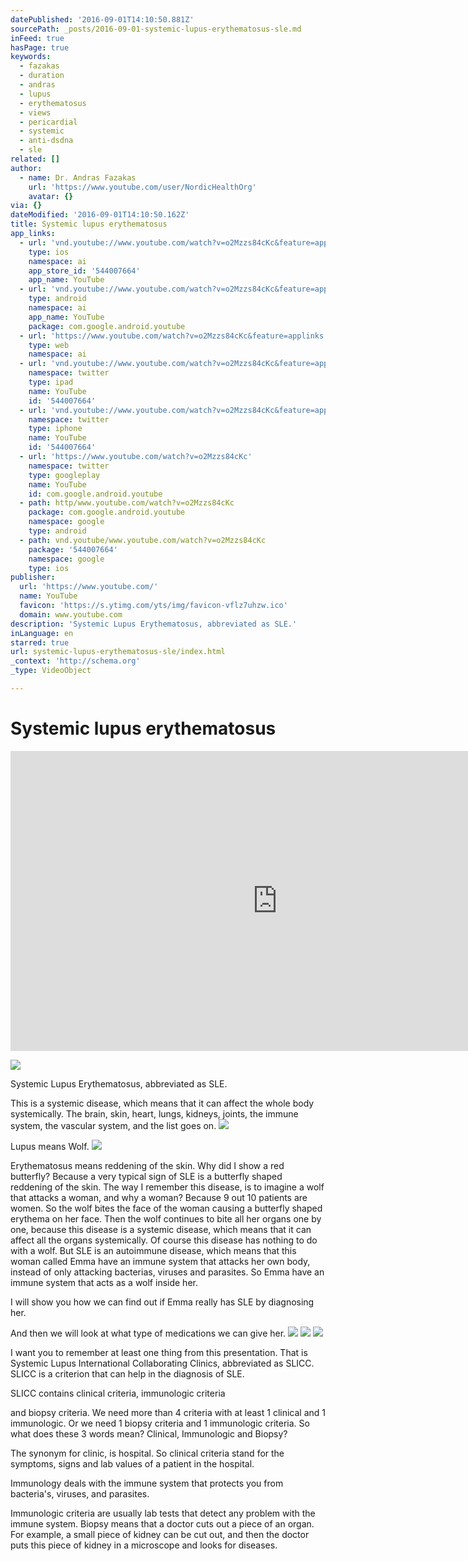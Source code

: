 ```yaml
---
datePublished: '2016-09-01T14:10:50.881Z'
sourcePath: _posts/2016-09-01-systemic-lupus-erythematosus-sle.md
inFeed: true
hasPage: true
keywords:
  - fazakas
  - duration
  - andras
  - lupus
  - erythematosus
  - views
  - pericardial
  - systemic
  - anti-dsdna
  - sle
related: []
author:
  - name: Dr. Andras Fazakas
    url: 'https://www.youtube.com/user/NordicHealthOrg'
    avatar: {}
via: {}
dateModified: '2016-09-01T14:10:50.162Z'
title: Systemic lupus erythematosus
app_links:
  - url: 'vnd.youtube://www.youtube.com/watch?v=o2Mzzs84cKc&feature=applinks'
    type: ios
    namespace: ai
    app_store_id: '544007664'
    app_name: YouTube
  - url: 'vnd.youtube://www.youtube.com/watch?v=o2Mzzs84cKc&feature=applinks'
    type: android
    namespace: ai
    app_name: YouTube
    package: com.google.android.youtube
  - url: 'https://www.youtube.com/watch?v=o2Mzzs84cKc&feature=applinks'
    type: web
    namespace: ai
  - url: 'vnd.youtube://www.youtube.com/watch?v=o2Mzzs84cKc&feature=applinks'
    namespace: twitter
    type: ipad
    name: YouTube
    id: '544007664'
  - url: 'vnd.youtube://www.youtube.com/watch?v=o2Mzzs84cKc&feature=applinks'
    namespace: twitter
    type: iphone
    name: YouTube
    id: '544007664'
  - url: 'https://www.youtube.com/watch?v=o2Mzzs84cKc'
    namespace: twitter
    type: googleplay
    name: YouTube
    id: com.google.android.youtube
  - path: http/www.youtube.com/watch?v=o2Mzzs84cKc
    package: com.google.android.youtube
    namespace: google
    type: android
  - path: vnd.youtube/www.youtube.com/watch?v=o2Mzzs84cKc
    package: '544007664'
    namespace: google
    type: ios
publisher:
  url: 'https://www.youtube.com/'
  name: YouTube
  favicon: 'https://s.ytimg.com/yts/img/favicon-vflz7uhzw.ico'
  domain: www.youtube.com
description: 'Systemic Lupus Erythematosus, abbreviated as SLE.'
inLanguage: en
starred: true
url: systemic-lupus-erythematosus-sle/index.html
_context: 'http://schema.org'
_type: VideoObject

---
```

# Systemic lupus erythematosus

<iframe src="https://cdn.embedly.com/widgets/media.html?src=https%3A%2F%2Fwww.youtube.com%2Fembed%2Fo2Mzzs84cKc%3Ffeature%3Doembed&amp;url=http%3A%2F%2Fwww.youtube.com%2Fwatch%3Fv%3Do2Mzzs84cKc&amp;image=https%3A%2F%2Fi.ytimg.com%2Fvi%2Fo2Mzzs84cKc%2Fhqdefault.jpg&amp;key=b7d04c9b404c499eba89ee7072e1c4f7&amp;type=text%2Fhtml&amp;schema=youtube" width="854" height="480" scrolling="no" frameborder="0" allowfullscreen="" style=""></iframe>

![](https://the-grid-user-content.s3-us-west-2.amazonaws.com/540c03f6-b35b-4d35-b01b-16ff159898c7.jpg)

Systemic Lupus Erythematosus, abbreviated as SLE.

This is a systemic disease, which means that it can affect the whole body systemically. The brain, skin, heart, lungs, kidneys, joints, the immune system, the vascular system, and the list goes on.
![](https://the-grid-user-content.s3-us-west-2.amazonaws.com/149be10b-aa76-4cf6-9057-733b3e24875d.jpg)

Lupus means Wolf.
![](https://the-grid-user-content.s3-us-west-2.amazonaws.com/1fb2532e-e02b-4f46-acd8-c7cabb03fb53.png)

Erythematosus means reddening of the skin. Why did I show a red butterfly? Because a very typical sign of SLE is a butterfly shaped reddening of the skin. The way I remember this disease, is to imagine a wolf that attacks a woman, and why a woman? Because 9 out 10 patients are women. So the wolf bites the face of the woman causing a butterfly shaped erythema on her face. Then the wolf continues to bite all her organs one by one, because this disease is a systemic disease, which means that it can affect all the organs systemically. Of course this disease has nothing to do with a wolf. But SLE is an autoimmune disease, which means that this woman called Emma have an immune system that attacks her own body, instead of only attacking bacterias, viruses and parasites. So Emma have an immune system that acts as a wolf inside her.

I will show you how we can find out if Emma really has SLE by diagnosing her.

And then we will look at what type of medications we can give her.
![](https://the-grid-user-content.s3-us-west-2.amazonaws.com/5512b71b-4563-4a7c-9992-789e9500ed7a.png)
![](https://the-grid-user-content.s3-us-west-2.amazonaws.com/82b6ee6f-9464-4fc3-ad37-0b0122b1f28e.jpg)
![](https://the-grid-user-content.s3-us-west-2.amazonaws.com/87bd477a-a68f-4489-afef-4f42a85bb37b.jpg)

I want you to remember at least one thing from this presentation. That is Systemic Lupus International Collaborating Clinics, abbreviated as SLICC. SLICC is a criterion that can help in the diagnosis of SLE.

SLICC contains clinical criteria, immunologic criteria

and biopsy criteria. We need more than 4 criteria with at least 1 clinical and 1 immunologic. Or we need 1 biopsy criteria and 1 immunologic criteria. So what does these 3 words mean? Clinical, Immunologic and Biopsy?

The synonym for clinic, is hospital. So clinical criteria stand for the symptoms, signs and lab values of a patient in the hospital.

Immunology deals with the immune system that protects you from bacteria's, viruses, and parasites.

Immunologic criteria are usually lab tests that detect any problem with the immune system. Biopsy means that a doctor cuts out a piece of an organ. For example, a small piece of kidney can be cut out, and then the doctor puts this piece of kidney in a microscope and looks for diseases.